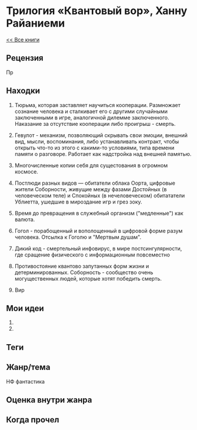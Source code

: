 # Трилогия «Квантовый вор», Ханну Райаниеми

[<< Все книги](../README.md)

## Рецензия

Пр



## Находки

1. Тюрьма, которая заставляет научиться кооперации. Размножает сознание человека и сталкивает его с другими случайными заключенными в игре, аналогичной дилемме заключенного. Наказание за отсутствие кооперации либо проигрыш - смерть.

2. Гевулот - механизм, позволяющий скрывать свои эмоции, внешний вид, мысли, воспоминания, либо устанавливать контракт, чтобы открыть что-то из этого с какими-то условиями, типа времени памяти о разговоре. Работает как надстройка над внешней памятью.

3. Многочисленные копии себя для сущестования в огромном космосе.

4. Постлюди разных видов — обитатели облака Оорта, цифровые жители Соборности, живущие между фазами Достойных (в человеческом теле) и Спокойных (в нечеловеческом) обитататели Ублиетта, ушедшие в мироздание игр и грез зоку.

5. Время до превращения в служебный организм ("медленные") как валюта.

6. Гогол - порабощенный и вополощенный в цифровой форме разум человека. Отсылка к Гоголю и "Мертвым душам".

7. Дикий код - смертельный инфовирус, в мире постсингулярности, где сращение физического с информационным повсеместно

8. Противостояние квантово запутанных форм жизни и детерминированных. Соборность - сообщество очень могущественных людей, которые хотят победить смерть.

9. Вир


## Мои идеи

1. 

2. 


## Теги



## Жанр/тема

НФ фантастика

## Оценка внутри жанра



## Когда прочел

